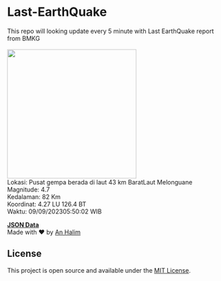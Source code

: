 # Last-EarthQuake
This repo will looking update every 5 minute with Last EarthQuake report from BMKG
<br>
<br>
<img src="https://static.bmkg.go.id/20230909055002.mmi.jpg" width="300"/>
<br>
Lokasi: Pusat gempa berada di laut 43 km BaratLaut Melonguane <br>
Magnitude: 4.7 <br>
Kedalaman: 82 Km <br>
Koordinat: 4.27 LU 126.4 BT <br>
Waktu: 09/09/202305:50:02 WIB <br>

<a href="./data/data.json">**JSON Data**</a>
<br>
Made with ❤️ by <a href="https://github.com/an-halim">An Halim</a>
## License

This project is open source and available under the [MIT License](LICENSE).
